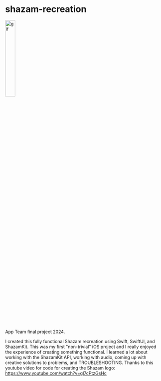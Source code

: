 # shazam-recreation
<img src="RPReplay_Final1715482099.gif" alt="gif" width=25% height=25%\>

App Team final project 2024.

I created this fully functional Shazam recreation using Swift, SwiftUI, and ShazamKit. This was my first "non-trivial" iOS project and I really enjoyed the experience of creating something functional. I learned a lot about working with the ShazamKit API, working with audio, coming up with creative solutions to problems, and TROUBLESHOOTING. Thanks to this youtube video for code for creating the Shazam logo: https://www.youtube.com/watch?v=gI7cPtzGsHc
